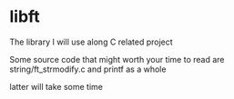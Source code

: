 # libft

The library I will use along C related project


Some source code that might worth your time to read are string/ft_strmodify.c and printf as a whole

latter will take some time
